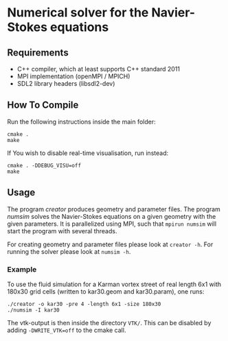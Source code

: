 Numerical solver for the Navier-Stokes equations
================================================

Requirements
------------

* C++ compiler, which at least supports C++ standard 2011
* MPI implementation (openMPI / MPICH)
* SDL2 library headers (libsdl2-dev)

How To Compile
--------------

Run the following instructions inside the main folder:

    cmake .
    make

If You wish to disable real-time visualisation, run instead:

    cmake . -DDEBUG_VISU=off
    make

Usage
-----

The program *creator* produces geometry and parameter files.
The program *numsim* solves the Navier-Stokes equations on a given geometry
with the given parameters. It is parallelized using MPI, such that
`mpirun numsim` will start the program with several threads.

For creating geometry and parameter files please look at `creator -h`.
For running the solver please look at `numsim -h`.

### Example

To use the fluid simulation for a Karman vortex street of real length 6x1 with
180x30 grid cells (written to kar30.geom and kar30.param), one runs:

    ./creator -o kar30 -pre 4 -length 6x1 -size 180x30
    ./numsim -I kar30

The vtk-output is then inside the directory `VTK/`.
This can be disabled by adding `-DWRITE_VTK=off` to the cmake call.

